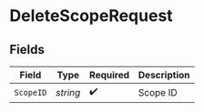 # DeleteScopeRequest


## Fields

| Field              | Type               | Required           | Description        |
| ------------------ | ------------------ | ------------------ | ------------------ |
| `ScopeID`          | *string*           | :heavy_check_mark: | Scope ID           |